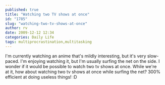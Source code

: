 ```yaml
---
published: true
title: "Watching two TV shows at once"
id: "1785"
slug: "watching-two-tv-shows-at-once"
author: rv
date: 2009-12-12 12:34
categories: Daily Life
tags: multiprocrastination,multitasking
---
```

I'm currently watching an anime that's mildly interesting, but it's very slow-paced. I'm enjoying watching it, but I'm usually surfing the net on the side. I wonder if it would be possible to watch two tv shows at once. While we're at it, how about watching two tv shows at once while surfing the net? 300% efficient at doing useless things! :D
